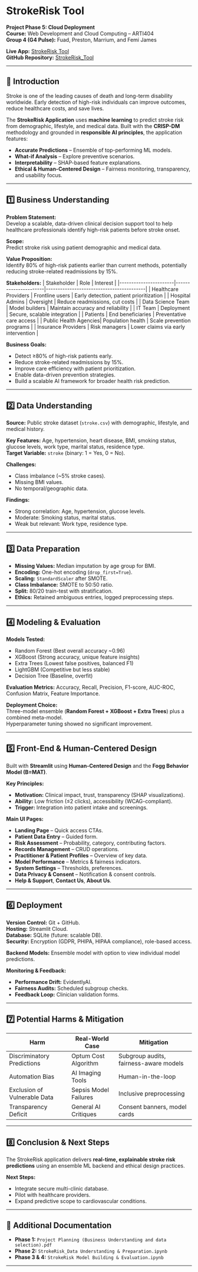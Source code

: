 # StrokeRisk Tool

**Project Phase 5: Cloud Deployment**  
**Course:** Web Development and Cloud Computing – ARTI404  
**Group 4 (G4 Pulse):** Fuad, Preston, Marrium, and Femi James  

**Live App:** [StrokeRisk Tool](https://strokerisktool.streamlit.app/)  
**GitHub Repository:** [StrokeRisk_Tool](https://github.com/FemiJames070/StrokeRisk_Tool.git)

---

## 📌 Introduction

Stroke is one of the leading causes of death and long-term disability worldwide. Early detection of high-risk individuals can improve outcomes, reduce healthcare costs, and save lives.  

The **StrokeRisk Application** uses **machine learning** to predict stroke risk from demographic, lifestyle, and medical data. Built with the **CRISP-DM** methodology and grounded in **responsible AI principles**, the application features:

- **Accurate Predictions** – Ensemble of top-performing ML models.
- **What-if Analysis** – Explore preventive scenarios.
- **Interpretability** – SHAP-based feature explanations.
- **Ethical & Human-Centered Design** – Fairness monitoring, transparency, and usability focus.

---

## 1️⃣ Business Understanding

**Problem Statement:**  
Develop a scalable, data-driven clinical decision support tool to help healthcare professionals identify high-risk patients before stroke onset.

**Scope:**  
Predict stroke risk using patient demographic and medical data.

**Value Proposition:**  
Identify 80% of high-risk patients earlier than current methods, potentially reducing stroke-related readmissions by 15%.

**Stakeholders:**
| Stakeholder           | Role                 | Interest                                |
|-----------------------|----------------------|------------------------------------------|
| Healthcare Providers  | Frontline users      | Early detection, patient prioritization |
| Hospital Admins       | Oversight            | Reduce readmissions, cut costs          |
| Data Science Team     | Model builders       | Maintain accuracy and reliability       |
| IT Team               | Deployment           | Secure, scalable integration            |
| Patients              | End beneficiaries    | Preventative care access                |
| Public Health Agencies| Population health    | Scale prevention programs               |
| Insurance Providers   | Risk managers        | Lower claims via early intervention     |

**Business Goals:**
- Detect ≥80% of high-risk patients early.
- Reduce stroke-related readmissions by 15%.
- Improve care efficiency with patient prioritization.
- Enable data-driven prevention strategies.
- Build a scalable AI framework for broader health risk prediction.

---

## 2️⃣ Data Understanding

**Source:** Public stroke dataset (`stroke.csv`) with demographic, lifestyle, and medical history.

**Key Features:** Age, hypertension, heart disease, BMI, smoking status, glucose levels, work type, marital status, residence type.  
**Target Variable:** `stroke` (binary: 1 = Yes, 0 = No).  

**Challenges:**
- Class imbalance (~5% stroke cases).
- Missing BMI values.
- No temporal/geographic data.

**Findings:**
- Strong correlation: Age, hypertension, glucose levels.
- Moderate: Smoking status, marital status.
- Weak but relevant: Work type, residence type.

---

## 3️⃣ Data Preparation

- **Missing Values:** Median imputation by age group for BMI.
- **Encoding:** One-hot encoding (`drop_first=True`).
- **Scaling:** `StandardScaler` after SMOTE.
- **Class Imbalance:** SMOTE to 50:50 ratio.
- **Split:** 80/20 train-test with stratification.
- **Ethics:** Retained ambiguous entries, logged preprocessing steps.

---

## 4️⃣ Modeling & Evaluation

**Models Tested:**
- Random Forest (Best overall accuracy ~0.96)
- XGBoost (Strong accuracy, unique feature insights)
- Extra Trees (Lowest false positives, balanced F1)
- LightGBM (Competitive but less stable)
- Decision Tree (Baseline, overfit)

**Evaluation Metrics:** Accuracy, Recall, Precision, F1-score, AUC-ROC, Confusion Matrix, Feature Importance.

**Deployment Choice:**  
Three-model ensemble (**Random Forest + XGBoost + Extra Trees**) plus a combined meta-model.  
Hyperparameter tuning showed no significant improvement.

---

## 5️⃣ Front-End & Human-Centered Design

Built with **Streamlit** using **Human-Centered Design** and the **Fogg Behavior Model (B=MAT)**.

**Key Principles:**
- **Motivation:** Clinical impact, trust, transparency (SHAP visualizations).
- **Ability:** Low friction (≤2 clicks), accessibility (WCAG-compliant).
- **Trigger:** Integration into patient intake and screenings.

**Main UI Pages:**
- **Landing Page** – Quick access CTAs.
- **Patient Data Entry** – Guided form.
- **Risk Assessment** – Probability, category, contributing factors.
- **Records Management** – CRUD operations.
- **Practitioner & Patient Profiles** – Overview of key data.
- **Model Performance** – Metrics & fairness indicators.
- **System Settings** – Thresholds, preferences.
- **Data Privacy & Consent** – Notification & consent controls.
- **Help & Support**, **Contact Us**, **About Us**.

---

## 6️⃣ Deployment

**Version Control:** Git + GitHub.  
**Hosting:** Streamlit Cloud.  
**Database:** SQLite (future: scalable DB).  
**Security:** Encryption (GDPR, PHIPA, HIPAA compliance), role-based access.

**Backend Models:** Ensemble model with option to view individual model predictions.

**Monitoring & Feedback:**
- **Performance Drift:** EvidentlyAI.
- **Fairness Audits:** Scheduled subgroup checks.
- **Feedback Loop:** Clinician validation forms.

---

## 7️⃣ Potential Harms & Mitigation

| Harm                    | Real-World Case      | Mitigation                          |
|-------------------------|----------------------|--------------------------------------|
| Discriminatory Predictions | Optum Cost Algorithm | Subgroup audits, fairness-aware models |
| Automation Bias         | AI Imaging Tools     | Human-in-the-loop                    |
| Exclusion of Vulnerable Data | Sepsis Model Failures | Inclusive preprocessing              |
| Transparency Deficit    | General AI Critiques | Consent banners, model cards         |

---

## 8️⃣ Conclusion & Next Steps

The StrokeRisk application delivers **real-time, explainable stroke risk predictions** using an ensemble ML backend and ethical design practices.

**Next Steps:**
- Integrate secure multi-clinic database.
- Pilot with healthcare providers.
- Expand predictive scope to cardiovascular conditions.

---

## 📂 Additional Documentation

- **Phase 1:** `Project Planning (Business Understanding and data selection).pdf`
- **Phase 2:** `StrokeRisk_Data Understanding & Preparation.ipynb`
- **Phase 3 & 4:** `StrokeRisk Model Building & Evaluation.ipynb`

---
